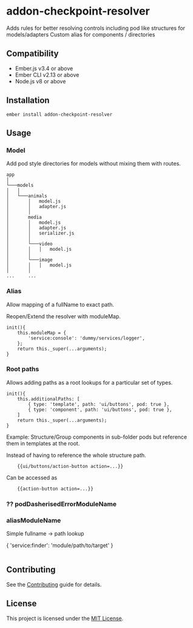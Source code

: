 addon-checkpoint-resolver
==============================================================================

Adds rules for better resolving controls including pod like structures for models/adapters
Custom alias for components / directories


Compatibility
------------------------------------------------------------------------------

* Ember.js v3.4 or above
* Ember CLI v2.13 or above
* Node.js v8 or above


Installation
------------------------------------------------------------------------------

```
ember install addon-checkpoint-resolver
```


Usage
------------------------------------------------------------------------------

### Model

Add pod style directories for models without mixing them with routes.


```
app
│
└───models
│   │
│   └───animals
│       │   model.js
│       │   adapter.js
│       │   
│       media
│       │	model.js   
│       │	adapter.js
│       │	serializer.js
│       │	
│       └───video
│       │   │	model.js
│       │
│       └───image 
│       │   │	model.js
│   	│
...   	...
```


### Alias
Allow mapping of a fullName to exact path.

Reopen/Extend the resolver with moduleMap.

```
init(){
	this.moduleMap = {
		'service:console': 'dummy/services/logger',
	};
	return this._super(...arguments);
}
```



### Root paths
Allows adding paths as a root lookups for a particular set of types.

```
init(){
	this.additionalPaths: [
		{ type: 'template', path: 'ui/buttons', pod: true },
		{ type: 'component', path: 'ui/buttons', pod: true },
	]
	return this._super(...arguments);
}
```

Example: 
Structure/Group components in sub-folder pods but reference them in templates at the root.

Instead of having to reference the whole structure path.
```
	{{ui/buttons/action-button action=...}}
```
Can be accessed as
```
	{{action-button action=...}}
```


### ?? podDasherisedErrorModuleName


### aliasModuleName

Simple fullname -> path lookup

{
	'service:finder': 'module/path/to/target'
}
```

```

Contributing
------------------------------------------------------------------------------

See the [Contributing](CONTRIBUTING.md) guide for details.


License
------------------------------------------------------------------------------

This project is licensed under the [MIT License](LICENSE.md).
